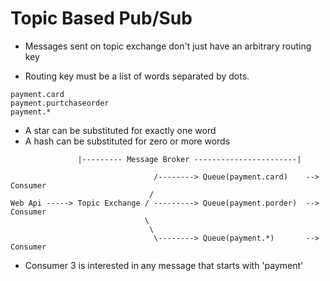 # Topic Based Pub/Sub

- Messages sent on topic exchange don't just have an arbitrary routing key

- Routing key must be a list of words separated by dots.

```shell
payment.card
payment.purtchaseorder
payment.*
```

- A star can be substituted for exactly one word
- A hash can be substituted for zero or more words

```shell
               |--------- Message Broker -----------------------|

                                /--------> Queue(payment.card)    --> Consumer
                               /
Web Api -----> Topic Exchange / ---------> Queue(payment.porder)  --> Consumer
                              \
                               \
                                \--------> Queue(payment.*)       --> Consumer
```

- Consumer 3 is interested in any message that starts with 'payment'
